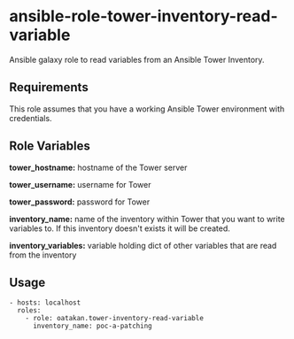 ansible-role-tower-inventory-read-variable
=========

Ansible galaxy role to read variables from an Ansible Tower Inventory.

Requirements
------------

This role assumes that you have a working Ansible Tower environment with credentials.

Role Variables
--------------

**tower_hostname:** hostname of the Tower server

**tower_username:** username for Tower

**tower_password:** password for Tower

**inventory_name:** name of the inventory within Tower that you want to write variables to. If this inventory doesn't exists it will be created.

**inventory_variables:** variable holding dict of other variables that are read from the inventory


Usage
----------------

    - hosts: localhost
      roles:
        - role: oatakan.tower-inventory-read-variable
          inventory_name: poc-a-patching

